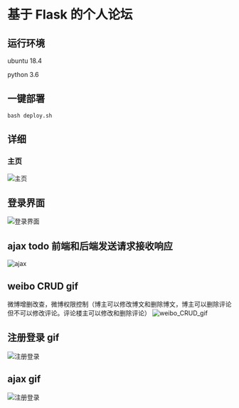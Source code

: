 
基于 Flask 的个人论坛
=====================

## 运行环境

ubuntu 18.4

python 3.6

## 一键部署

```
bash deploy.sh
```

## 详细
### 主页
![主页](images/主页.png)

## 登录界面
![登录界面](images/登录界面.png)

## ajax todo 前端和后端发送请求接收响应
![ajax](images/ajax.jpg)

## weibo CRUD gif
微博增删改查，微博权限控制（博主可以修改博文和删除博文，博主可以删除评论但不可以修改评论。评论楼主可以修改和删除评论）
![weibo_CRUD_gif](images/4.gif)

## 注册登录 gif
![注册登录](images/2.gif)

## ajax gif
![注册登录](images/3.gif)

